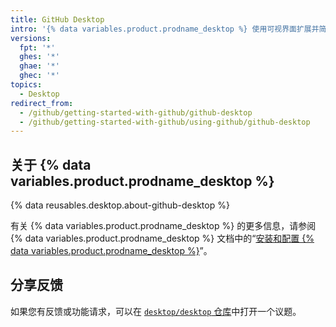 ```yaml
---
title: GitHub Desktop
intro: '{% data variables.product.prodname_desktop %} 使用可视界面扩展并简化您的 Git 和 {% data variables.product.prodname_dotcom %} 工作流程。'
versions:
  fpt: '*'
  ghes: '*'
  ghae: '*'
  ghec: '*'
topics:
  - Desktop
redirect_from:
  - /github/getting-started-with-github/github-desktop
  - /github/getting-started-with-github/using-github/github-desktop
---
```


## 关于 {% data variables.product.prodname_desktop %}

{% data reusables.desktop.about-github-desktop %}

有关 {% data variables.product.prodname_desktop %} 的更多信息，请参阅 {% data variables.product.prodname_desktop %} 文档中的“[安装和配置 {% data variables.product.prodname_desktop %}](/desktop/installing-and-configuring-github-desktop)”。

## 分享反馈

如果您有反馈或功能请求，可以在 [`desktop/desktop` 仓库](https://github.com/desktop/desktop)中打开一个议题。
